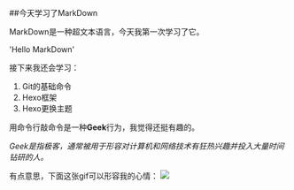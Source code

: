 ##今天学习了MarkDown

MarkDown是一种超文本语言，今天我第一次学习了它。

'Hello MarkDown'

接下来我还会学习：

1. Git的基础命令
2. Hexo框架
3. Hexo更换主题

用命令行敲命令是一种**Geek**行为，我觉得还挺有趣的。

*Geek是指极客，通常被用于形容对计算机和网络技术有狂热兴趣并投入大量时间钻研的人。*

有点意思，下面这张gif可以形容我的心情：
![](https://qgt-style.oss-cn-hangzhou.aliyuncs.com/newcoursep4/g1/g1-2-2/tenor.gif)
